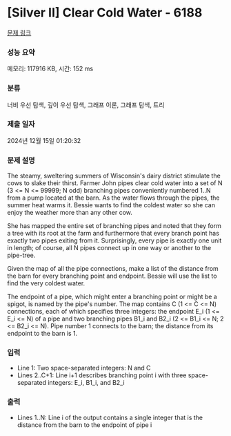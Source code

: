 # [Silver II] Clear Cold Water - 6188 

[문제 링크](https://www.acmicpc.net/problem/6188) 

### 성능 요약

메모리: 117916 KB, 시간: 152 ms

### 분류

너비 우선 탐색, 깊이 우선 탐색, 그래프 이론, 그래프 탐색, 트리

### 제출 일자

2024년 12월 15일 01:20:32

### 문제 설명

<p>The steamy, sweltering summers of Wisconsin's dairy district stimulate the cows to slake their thirst. Farmer John pipes clear cold water into a set of N (3 <= N <= 99999; N odd) branching pipes conveniently numbered 1..N from a pump located at the barn. As the water flows through the pipes, the summer heat warms it.  Bessie wants to find the coldest water so she can enjoy the weather more than any other cow.</p>

<p>She has mapped the entire set of branching pipes and noted that they form a tree with its root at the farm and furthermore that every branch point has exactly two pipes exiting from it. Surprisingly, every pipe is exactly one unit in length; of course, all N pipes connect up in one way or another to the pipe-tree.</p>

<p>Given the map of all the pipe connections, make a list of the distance from the barn for every branching point and endpoint. Bessie will use the list to find the very coldest water.</p>

<p>The endpoint of a pipe, which might enter a branching point or might be a spigot, is named by the pipe's number. The map contains C (1 <= C <= N) connections, each of which specifies three integers: the endpoint E_i (1 <= E_i <= N) of a pipe and two branching pipes B1_i and B2_i (2 <= B1_i <= N; 2 <= B2_i <= N). Pipe number 1 connects to the barn; the distance from its endpoint to the barn is 1.</p>

### 입력 

 <ul>
	<li>Line 1: Two space-separated integers: N and C</li>
	<li>Lines 2..C+1: Line i+1 describes branching point i with three space-separated integers: E_i, B1_i, and B2_i</li>
</ul>

<p> </p>

### 출력 

 <ul>
	<li>Lines 1..N: Line i of the output contains a single integer that is the distance from the barn to the endpoint of pipe i</li>
</ul>

